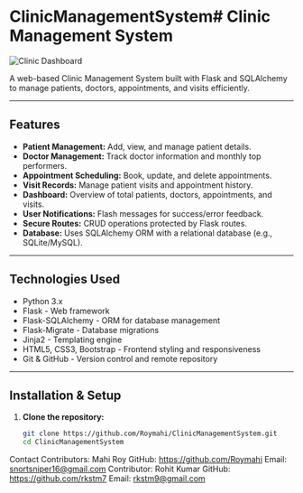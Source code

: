 # ClinicManagementSystem# Clinic Management System
![Clinic Dashboard](https://github.com/Roymahi/ClinicManagementSystem/dashboard.png)


A web-based Clinic Management System built with Flask and SQLAlchemy to manage patients, doctors, appointments, and visits efficiently.

---

## Features

- **Patient Management:** Add, view, and manage patient details.
- **Doctor Management:** Track doctor information and monthly top performers.
- **Appointment Scheduling:** Book, update, and delete appointments.
- **Visit Records:** Manage patient visits and appointment history.
- **Dashboard:** Overview of total patients, doctors, appointments, and visits.
- **User Notifications:** Flash messages for success/error feedback.
- **Secure Routes:** CRUD operations protected by Flask routes.
- **Database:** Uses SQLAlchemy ORM with a relational database (e.g., SQLite/MySQL).

---

## Technologies Used

- Python 3.x
- Flask - Web framework
- Flask-SQLAlchemy - ORM for database management
- Flask-Migrate - Database migrations
- Jinja2 - Templating engine
- HTML5, CSS3, Bootstrap - Frontend styling and responsiveness
- Git & GitHub - Version control and remote repository

---

## Installation & Setup

1. **Clone the repository:**

   ```bash
   git clone https://github.com/Roymahi/ClinicManagementSystem.git
   cd ClinicManagementSystem
   ```

Contact
Contributors: Mahi Roy
GitHub: https://github.com/Roymahi
Email: snortsniper16@gmail.com
Contributor: Rohit Kumar
GitHub: https://github.com/rkstm7
Email: rkstm9@gmail.com
